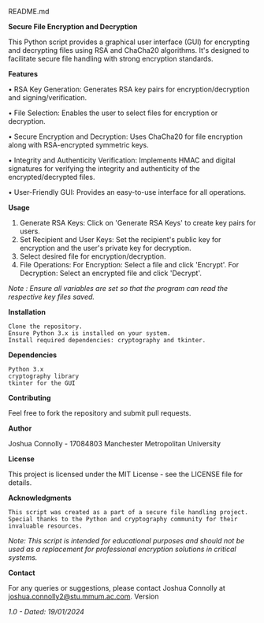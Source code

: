 README.md

**Secure File Encryption and Decryption**

This Python script provides a graphical user interface (GUI) for encrypting and decrypting files using RSA and ChaCha20 algorithms. It's designed to facilitate secure file handling with strong encryption standards.

**Features**

• RSA Key Generation: Generates RSA key pairs for encryption/decryption and signing/verification.

• File Selection: Enables the user to select files for encryption or decryption.

• Secure Encryption and Decryption: Uses ChaCha20 for file encryption along with RSA-encrypted symmetric keys.

• Integrity and Authenticity Verification: Implements HMAC and digital signatures for verifying the integrity and authenticity of the encrypted/decrypted files.

• User-Friendly GUI: Provides an easy-to-use interface for all operations.

**Usage**

1. Generate RSA Keys: Click on 'Generate RSA Keys' to create key pairs for users.
2. Set Recipient and User Keys: Set the recipient's public key for encryption and the user's private key for decryption.
3. Select desired file for encryption/decryption.
4. File Operations:
     For Encryption: Select a file and click 'Encrypt'.
     For Decryption: Select an encrypted file and click 'Decrypt'.

_Note : Ensure all variables are set so that the program can read the respective key files saved._

**Installation**

    Clone the repository.
    Ensure Python 3.x is installed on your system.
    Install required dependencies: cryptography and tkinter.

**Dependencies**

    Python 3.x
    cryptography library
    tkinter for the GUI

**Contributing**

Feel free to fork the repository and submit pull requests.

**Author**

Joshua Connolly - 17084803
Manchester Metropolitan University

**License**

This project is licensed under the MIT License - see the LICENSE file for details.

**Acknowledgments**

    This script was created as a part of a secure file handling project.
    Special thanks to the Python and cryptography community for their invaluable resources.

_Note: This script is intended for educational purposes and should not be used as a replacement for professional encryption solutions in critical systems._

**Contact**

For any queries or suggestions, please contact Joshua Connolly at joshua.connolly2@stu.mmum.ac.com.
Version

_1.0 - Dated: 19/01/2024_
